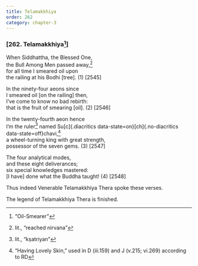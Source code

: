 ```yaml
---
title: Telamakkhiya
order: 262
category: chapter-3
---
```


### \[262. Telamakkhiya[^1]\]

When Siddhattha, the Blessed One,  
the Bull Among Men passed away,[^2]  
for all time I smeared oil upon  
the railing at his Bodhi \[tree\]. (1) \[2545\]

In the ninety-four aeons since  
I smeared oil \[on the railing\] then,  
I’ve come to know no bad rebirth:  
that is the fruit of smearing \[oil\]. (2) \[2546\]

In the twenty-fourth aeon hence  
I’m the ruler[^3] named Su[c]{.diacritics data-state=on}[ch]{.no-diacritics data-state=off}chavi,[^4]  
a wheel-turning king with great strength,  
possessor of the seven gems. (3) \[2547\]

The four analytical modes,  
and these eight deliverances;  
six special knowledges mastered:  
\[I have\] done what the Buddha taught! (4) \[2548\]

Thus indeed Venerable Telamakkhiya Thera spoke these verses.

The legend of Telamakkhiya Thera is finished.

[^1]: “Oil-Smearer”

[^2]: lit., “reached nirvana”

[^3]: lit., “kṣatriyan”

[^4]: “Having Lovely Skin,” used in D (iii.159) and J (v.215; vi.269) according to RD
